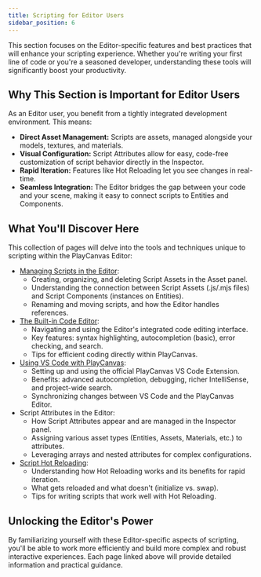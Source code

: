 ```yaml
---
title: Scripting for Editor Users
sidebar_position: 6
---
```


This section focuses on the Editor-specific features and best practices that will enhance your scripting experience. Whether you're writing your first line of code or you're a seasoned developer, understanding these tools will significantly boost your productivity.

## Why This Section is Important for Editor Users

As an Editor user, you benefit from a tightly integrated development environment. This means:

* **Direct Asset Management:** Scripts are assets, managed alongside your models, textures, and materials.
* **Visual Configuration:** Script Attributes allow for easy, code-free customization of script behavior directly in the Inspector.
* **Rapid Iteration:** Features like Hot Reloading let you see changes in real-time.
* **Seamless Integration:** The Editor bridges the gap between your code and your scene, making it easy to connect scripts to Entities and Components.

## What You'll Discover Here

This collection of pages will delve into the tools and techniques unique to scripting within the PlayCanvas Editor:

* [Managing Scripts in the Editor](managing-scripts):
  * Creating, organizing, and deleting Script Assets in the Asset panel.
  * Understanding the connection between Script Assets (.js/.mjs files) and Script Components (instances on Entities).
  * Renaming and moving scripts, and how the Editor handles references.
* [The Built-in Code Editor](code-editor):
  * Navigating and using the Editor's integrated code editing interface.
  * Key features: syntax highlighting, autocompletion (basic), error checking, and search.
  * Tips for efficient coding directly within PlayCanvas.
* [Using VS Code with PlayCanvas](vscode-extension):
  * Setting up and using the official PlayCanvas VS Code Extension.
  * Benefits: advanced autocompletion, debugging, richer IntelliSense, and project-wide search.
  * Synchronizing changes between VS Code and the PlayCanvas Editor.
* Script Attributes in the Editor:
  * How Script Attributes appear and are managed in the Inspector panel.
  * Assigning various asset types (Entities, Assets, Materials, etc.) to attributes.
  * Leveraging arrays and nested attributes for complex configurations.
* [Script Hot Reloading](hot-reloading):
  * Understanding how Hot Reloading works and its benefits for rapid iteration.
  * What gets reloaded and what doesn't (initialize vs. swap).
  * Tips for writing scripts that work well with Hot Reloading.

## Unlocking the Editor's Power

By familiarizing yourself with these Editor-specific aspects of scripting, you'll be able to work more efficiently and build more complex and robust interactive experiences. Each page linked above will provide detailed information and practical guidance.
